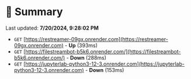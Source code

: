 # 📖 Summary
Last updated: **7/20/2024, 9:28:02 PM**

- `GET` [https://restreamer-09gx.onrender.com](https://restreamer-09gx.onrender.com) - **Up** (393ms)
- `GET` [https://filestreambot-b5k6.onrender.com/](https://filestreambot-b5k6.onrender.com/) - **Down** (288ms)
- `GET` [https://jupyterlab-python3-12-3.onrender.com](https://jupyterlab-python3-12-3.onrender.com) - **Down** (153ms)
